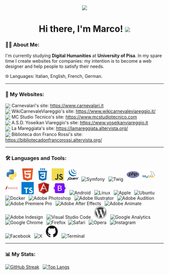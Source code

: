 <!-- **marco00petrucci/marco00petrucci** is a ✨ _special_ ✨ repository because its `README.md` (this file) appears on your GitHub profile.

Here are some ideas to get you started:

- 🔭 I’m currently working on ...
- 🌱 I’m currently learning ...
- 👯 I’m looking to collaborate on ...
- 🤔 I’m looking for help with ...
- 💬 Ask me about ...
- 👯 I’m looking to collaborate on 

- 📫 How to reach me: ...
- 😄 Pronouns: ...
- ⚡ Fun fact: ...
-->

<div align="center">
  <img src="https://media.giphy.com/media/du3J3cXyzhj75IOgvA/giphy.gif" width="100" />
  <h1>Hi there, I'm Marco! <img src="https://media.giphy.com/media/hvRJCLFzcasrR4ia7z/giphy.gif" width="30px" /></h1>
</div>

### :technologist: About Me:
<!--<img src="https://komarev.com/ghpvc/?username=marco00petrucci&style=flat-square&color=blue" alt=""/>-->
I'm currently studying <b>Digital Humanities</b> at <b>University of Pisa</b>. In my spare time I create websites for companies: my intention is to become a web designer and help people to satisfy their needs.

🌐 Languages: Italian, English, French, German.

---
### :rocket: My Websites:
<img src="https://www.carnevalari.it/wp-content/uploads/icona%20caricamento%20burlamacca.gif" width="20px" align="center" /> Carnevalari's site: https://www.carnevalari.it<br>
<img src="https://www.wikicarnevaleviareggio.it/apple-touch-icon.png" width="20px" align="center" /> WikiCarnevaleViareggio's site: https://www.wikicarnevaleviareggio.it/<br>
<img src="https://www.mcstudiotecnico.com/wp-content/uploads/2023/04/icona_sito.png" width="20px" align="center" /> MC Studio Tecnico's site: https://www.mcstudiotecnico.com<br>
<img src="https://www.yoseikanviareggio.it/wp-content/uploads/2022/10/Logo-Yoseikan.png" width="20px" align="center" /> A.S.D. Yoseikan Viareggio's site: https://www.yoseikanviareggio.it<br>
<img src="https://lamareggiata.altervista.org/wp-content/uploads/2023/03/Logo-La-Mareggiata.webp" width="20px" align="center" /> La Mareggiata's site: https://lamareggiata.altervista.org/<br>
<img src="https://bibliotecadonfrancorossi.altervista.org/wp-content/uploads/2023/05/favicon.png" width="20px" align="center" /> Biblioteca don Franco Rossi's site: https://bibliotecadonfrancorossi.altervista.org/

---
### :hammer_and_wrench: Languages and Tools:
<img src="https://github.com/devicons/devicon/blob/master/icons/python/python-original.svg" title="Python" alt="Python" width="40" />&ensp;
<img src="https://github.com/devicons/devicon/blob/master/icons/html5/html5-original.svg" title="HTML5" alt="HTML" width="40" />&nbsp;
<img src="https://github.com/devicons/devicon/blob/master/icons/css3/css3-plain-wordmark.svg" title="CSS3" alt="CSS" width="40" />&nbsp;
<img src="https://github.com/devicons/devicon/blob/master/icons/javascript/javascript-original.svg" title="JavaScript" alt="JavaScript" width="40" />&nbsp;
<img src="https://github.com/devicons/devicon/blob/master/icons/jquery/jquery-original-wordmark.svg" title="JQuery" alt="JQuery" width="40" />&nbsp;
<img src="https://uxwing.com/wp-content/themes/uxwing/download/brands-and-social-media/symfony-icon.png" title="Symfony" alt="Symfony" width="40" />&ensp;
<img src="https://twig.symfony.com/images/logo.png" title="Twig" alt="Twig" width="40" />&ensp;
<img src="https://github.com/devicons/devicon/blob/master/icons/php/php-original.svg" title="PHP" alt="PHP" width="40" />&ensp;
<img src="https://github.com/devicons/devicon/blob/master/icons/mysql/mysql-original-wordmark.svg" title="MySQL" alt="MySQL" width="40" />&nbsp;
<img src="https://github.com/devicons/devicon/blob/master/icons/apache/apache-original-wordmark.svg" title="Apache" alt="Apache" width="40" />&ensp;
<img src="https://github.com/devicons/devicon/blob/master/icons/typescript/typescript-original.svg" title="Typescript" alt="Typescript" width="40" />&ensp;
<img src="https://github.com/devicons/devicon/blob/master/icons/angularjs/angularjs-original.svg" title="Angularjs" alt="Angularjs" width="40" />&ensp;
<img src="https://github.com/devicons/devicon/blob/master/icons/bootstrap/bootstrap-original.svg" title="Bootstrap" alt="Bootstrap" width="40" />&ensp;
<img src="https://upload.wikimedia.org/wikipedia/commons/6/64/Android_logo_2019_%28stacked%29.svg" title="Android" alt="Android" width="40" />&ensp;
<img src="https://upload.wikimedia.org/wikipedia/commons/3/35/Tux.svg" title="Linux" alt="Linux" width="40" height="40px" />&ensp;
<img src="https://upload.wikimedia.org/wikipedia/commons/f/fa/Apple_logo_black.svg" title="Apple" alt="Apple" width="40" />&ensp;
<img src="https://rabisankar.co.in/assets/vendors/canonical/CoF-2022.svg" title="Ubuntu" alt="Ubuntu" width="40" height="40px" />&nbsp;
<img src="https://www.svgrepo.com/show/349342/docker.svg" title="Docker" alt="Docker" width="40" />&ensp;
<img src="https://upload.wikimedia.org/wikipedia/commons/a/af/Adobe_Photoshop_CC_icon.svg" title="Adobe Photoshop" alt="Adobe Photoshop" width="40" />&ensp;
<img src="https://upload.wikimedia.org/wikipedia/commons/f/fb/Adobe_Illustrator_CC_icon.svg" title="Adobe Illustrator" alt="Adobe Illustrator" width="40" />&ensp;
<img src="https://upload.wikimedia.org/wikipedia/commons/0/0e/Adobe_Audition_CC_icon_%282020%29.svg" title="Adobe Audition" alt="Adobe Audition" width="40" />&ensp;
<img src="https://upload.wikimedia.org/wikipedia/commons/4/40/Adobe_Premiere_Pro_CC_icon.svg" title="Adobe Premiere Pro" alt="Adobe Premiere Pro" width="40" />&ensp;
<img src="https://upload.wikimedia.org/wikipedia/commons/c/cb/Adobe_After_Effects_CC_icon.svg" title="Adobe After Effects" alt="Adobe After Effects" width="40" />&ensp;
<img src="https://upload.wikimedia.org/wikipedia/commons/0/0f/Adobe_Animate_CC_icon_%282020%29.svg" title="Adobe Animate" alt="Adobe Animate" width="40" />&ensp;
<img src="https://upload.wikimedia.org/wikipedia/commons/4/48/Adobe_InDesign_CC_icon.svg" title="Adobe Indesign" alt="Adobe Indesign" width="40" />&ensp;
<img src="https://upload.wikimedia.org/wikipedia/commons/9/9a/Visual_Studio_Code_1.35_icon.svg" title="Visual Studio Code" alt="Visual Studio Code" width="40" />&ensp;
<img src="https://github.com/devicons/devicon/blob/master/icons/wordpress/wordpress-plain.svg" title="Wordpress" alt="Wordpress" width="40" />&ensp;
<img src="https://upload.wikimedia.org/wikipedia/commons/7/77/GAnalytics.svg" title="Google Analytics" alt="Google Analytics" width="40" />&ensp;
<img src="https://upload.wikimedia.org/wikipedia/commons/e/e1/Google_Chrome_icon_%28February_2022%29.svg" title="Google Chrome" alt="Google Chrome" width="40" />&ensp;
<img src="https://upload.wikimedia.org/wikipedia/commons/a/a0/Firefox_logo%2C_2019.svg" title="Firefox" alt="Firefox" width="40" />&nbsp;
<img src="https://upload.wikimedia.org/wikipedia/it/b/b3/Icona_Safari_macOS_Big_Sur.png" title="Safari" alt="Safari" width="40" />&ensp;
<img src="https://upload.wikimedia.org/wikipedia/commons/4/49/Opera_2015_icon.svg" title="Opera" alt="Opera" width="40" />&ensp;
<img src="https://upload.wikimedia.org/wikipedia/commons/9/95/Instagram_logo_2022.svg" title="Instagram" alt="Instagram" width="40" />&ensp;
<img src="https://upload.wikimedia.org/wikipedia/commons/b/b8/2021_Facebook_icon.svg" title="Facebook" alt="Facebook" width="40" />&ensp;
<img src="https://logodownload.org/wp-content/uploads/2023/07/x-corp-logo-0.png" title="X" alt="X" width="40" />&ensp;
<img src="https://github.com/devicons/devicon/blob/master/icons/github/github-original.svg" title="Github" alt="Github" width="40" />&ensp;
<img src="https://upload.wikimedia.org/wikipedia/commons/5/51/Windows_Terminal_logo.svg" title="Terminal" alt="Terminal" width="40" />

---

### 📊 My Stats:
[![GitHub Streak](http://github-readme-streak-stats.herokuapp.com?user=marco00petrucci&theme=dark&mode=weekly)](https://git.io/streak-stats)&ensp;
[![Top Langs](https://github-readme-stats.vercel.app/api/top-langs/?username=marco00petrucci&layout=compact&langs_count=8&theme=vision-friendly-dark)](https://github.com/anuraghazra/github-readme-stats)
<!--[Anurag's GitHub stats](https://github-readme-stats.vercel.app/api?username=marco00petrucci&show_icons=true&theme=gradient)-->

<!--
### 🌐 Reach me on Socials
<a href="https://www.facebook.com/marco00petrucci">
  <img src="https://img.shields.io/badge/Facebook-1778F2?logo=facebook&logoColor=white&style=for-the-badge"
    alt="Facebook Badge" />
</a>
<a href="https://www.instagram.com/marco00petrucci">
  <img src="https://img.shields.io/badge/Instagram-C13584?logo=instagram&logoColor=white&style=for-the-badge"
    alt="Instagram Badge" />
</a>
<a href="https://www.youtube.com/@marco00petrucci">
  <img src="https://img.shields.io/badge/YouTube-FF0000?logo=youtube&logoColor=white&style=for-the-badge"
    alt="Youtube Badge" />
</a>
<a href="https://www.twitter.com/marco00petrucci">
  <img src="https://img.shields.io/badge/Twitter-1DA1F2?logo=twitter&logoColor=white&style=for-the-badge"
    alt="Twitter Badge" />
</a>-->
